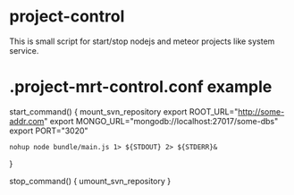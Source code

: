 project-control
===============

This is small script for start/stop nodejs and meteor projects like system service.

.project-mrt-control.conf example
=================================

start_command() {
    mount_svn_repository
    export ROOT_URL="http://some-addr.com"
    export MONGO_URL="mongodb://localhost:27017/some-dbs"
    export PORT="3020"

    nohup node bundle/main.js 1> ${STDOUT} 2> ${STDERR}&
}

stop_command() {
    umount_svn_repository
}

